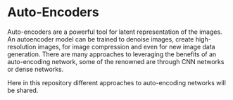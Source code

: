 # Auto-Encoders
  Auto-encoders are a powerful tool for latent representation of the images. An autoencoder model can be trained to denoise images, create high-resolution images,
for image compression and even for new image data generation. There are many approaches to leveraging the benefits of an auto-encoding network, some of the renowned are
through CNN networks or dense networks. 

Here in this repository different approaches to auto-encoding networks will be shared.  
